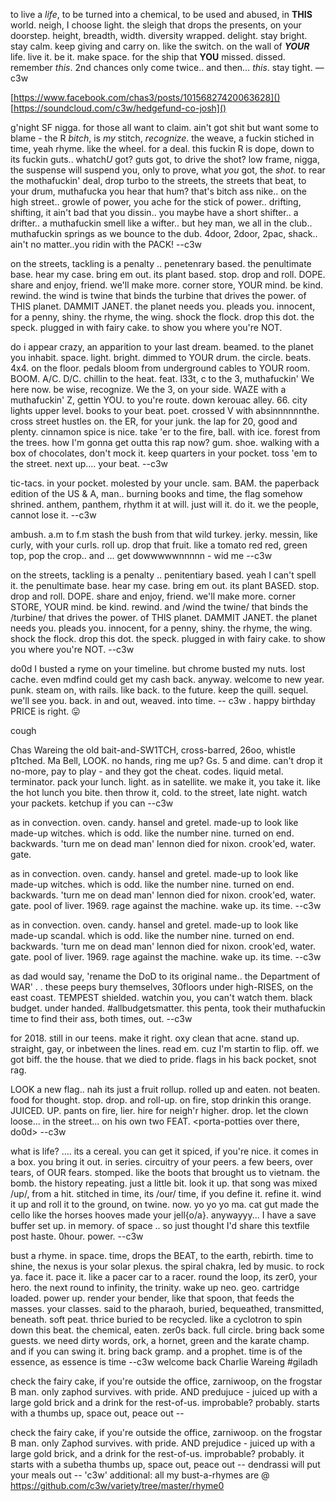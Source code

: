 to live a *life*, to be turned into a chemical, to be used and abused, in **THIS** world. neigh, I choose light. the sleigh that drops the presents, on your doorstep. height, breadth, width.  diversity wrapped. delight. stay bright. stay calm. keep giving and carry on. like the switch. on the wall of ***YOUR*** life. live it. be it. make space. for the ship that **YOU** missed.  dissed. remember *this*.  2nd chances only come twice.. and then… *this*. stay tight. —c3w

[https://www.facebook.com/chas3/posts/10156827420063628]() 
[https://soundcloud.com/c3w/hedgefund-co-josh]()

g'night SF nigga. for those all want to claim. ain't got shit but want some to blame - the R *bitch*, is *my* stitch, *recognize*. the weave, a fuckin stiched in time, yeah rhyme. like the wheel. for a deal. this fuckin R is dope, down to its fuckin guts.. whatch*U* got? guts got, to drive the shot? low frame, nigga, the suspense will suspend you, only to prove, what *you* got, the *shot*. to rear the mothafuckin' deal, drop turbo to the streets, the streets that beat, to your drum, muthafucka you hear that hum? that's bitch ass nike.. on the high street.. growle of power, you ache for the stick of power.. drifting, shifting, it ain't bad that you dissin.. you maybe have a short shifter.. a drifter.. a muthafuckin smell like a wifter.. but hey man, we all in the club.. muthafuckin springs as we bounce to the dub. 4door, 2door, 2pac, shack.. ain't no matter..you ridin with the PACK! --c3w

on the streets, tackling is a penalty .. penetenrary based. the penultimate base. hear my case. bring em out. its plant based. stop. drop and roll. DOPE.  share and enjoy, friend. we'll make more. corner store, YOUR mind. be kind. rewind. the wind is twine that binds the turbine that drives the power. of THIS planet. DAMMIT JANET. the planet needs you. pleads you. innocent, for a penny, shiny. the rhyme, the wing. shock the flock. drop this dot. the speck. plugged in with fairy cake.  to show you where you're NOT. 

do i appear crazy, an apparition to your last dream. beamed. to the planet you inhabit. space. light. bright. dimmed to YOUR drum. the circle. beats. 4x4. on the floor. pedals bloom from underground cables to YOUR room. BOOM. A/C. D/C. chillin to the heat. feat. l33t, c to the 3, muthafuckin' We here now.  be wise, recognize. We the 3, on your side. WAZE with a muthafuckin' Z, gettin YOU. to you're route. down kerouac alley. 66. city lights upper level. books to your beat. poet. crossed V with absinnnnnnthe. cross street hustles on. the ER, for your junk. the lap for 20, good and plenty. cinnamon spice is nice. take 'er to the fire, ball. with ice.  forest from the trees. how I'm gonna get outta this rap now? gum. shoe. walking with a box of chocolates, don't mock it. keep quarters in your pocket. toss 'em to the street.  next up....  your beat. --c3w

tic-tacs. in your pocket. molested by your uncle. sam. BAM. the paperback edition of the US & A, man.. burning books and time, the flag somehow shrined. anthem, panthem, rhythm it at will. just will it. do it. we the people, cannot lose it. --c3w

ambush. a.m to f.m stash the bush from that wild turkey. jerky. messin, like curly, with your curls. roll up. drop that fruit. like a tomato red red, green top, pop the crop.. and ... get dowwwwwnnnnn - wid me  --c3w

on the streets, tackling is a penalty .. penitentiary based. yeah I can't spell it. the penultimate base. hear my case. bring em out. its plant BASED. stop. drop and roll. DOPE.  share and enjoy, friend. we'll make more. corner STORE, YOUR mind. be kind. rewind. and /wind the twine/ that binds the /turbine/ that drives the power. of THIS planet. DAMMIT JANET. the planet needs you. pleads you. innocent, for a penny, shiny. the rhyme, the wing. shock the flock. drop this dot. the speck. plugged in with fairy cake.  to show you where you're NOT. --c3w

do0d I busted a ryme on your timeline. but chrome busted my nuts. lost cache. even mdfind could get my cash back. anyway. welcome to new year. punk. steam on, with rails. like back. to the future. keep the quill. sequel.  we'll see you. back.  in and out, weaved. into time. -- c3w .  happy birthday PRICE is right. 😛


cough

Chas Wareing the old bait-and-SW1TCH, cross-barred, 26oo, whistle p1tched. Ma Bell, LOOK. no hands, ring me up? Gs. 5 and dime. can't drop it no-more, pay to play - and they got the cheat. codes. liquid metal. terminator. pack your lunch. light. as in satellite. we make it, you take it. like the hot lunch you bite. then throw it, cold. to the street, late night. watch your packets. ketchup if you can --c3w

as in convection. oven. candy. hansel and gretel. made-up to look like made-up witches. which is odd. like the number nine. turned on end. backwards. 'turn me on dead man' lennon died for nixon. crook'ed, water. gate. 

as in convection. oven. candy. hansel and gretel. made-up to look like made-up witches. which is odd. like the number nine. turned on end. backwards. 'turn me on dead man' lennon died for nixon. crook'ed, water. gate. pool of liver. 1969. rage against the machine. wake up. its time. --c3w

as in convection. oven. candy. hansel and gretel. made-up to look like made-up scandal. which is odd. like the number nine. turned on end. backwards. 'turn me on dead man' lennon died for nixon. crook'ed, water. gate. pool of liver. 1969. rage against the machine. wake up. its time. --c3w


as dad would say, 'rename the DoD to its original name.. the Department of WAR' . . these peeps bury themselves, 30floors under high-RISES, on the east coast. TEMPEST shielded. watchin you, you can't watch them. black budget. under handed. #allbudgetsmatter. this penta, took their muthafuckin time to find their ass, both times, out. --c3w

for 2018. still in our teens. make it right. oxy clean that acne. stand up. straight, gay, or inbetween the lines. read em. cuz I'm startin to flip. off. we got biff. the the house. that we died to pride. flags in his back pocket, snot rag. <start>

LOOK a new flag.. nah its just a fruit rollup. rolled up and eaten. not beaten. food for thought. stop. drop. and roll-up. on fire, stop drinkin this orange. JUICED. UP. pants on fire, lier. hire for neigh'r higher. drop. let the clown loose... in the street... on his own two FEAT. <porta-potties over there, do0d> --c3w

what is life? .... its a cereal. you can get it spiced, if you're nice. it comes in a box. you bring it out. in series. circuitry of your peers. a few beers, over tears, of OUR fears. stomped. like the boots that brought us to vietnam. the bomb. the history repeating. just a little bit. look it up. that song was mixed /up/, from a hit. stitched in time, its /our/ time, if you define it. refine it. wind it up and roll it to the ground, on twine. now. yo yo yo ma. cat gut made the cello like the horses hooves made your jell{o/a}. anywayyy... I have a save buffer set up. in memory. of space .. so just thought I'd share this textfile post haste. 0hour. power. --c3w

bust a rhyme. in space. time, drops the BEAT, to the earth, rebirth. time to shine, the nexus is your solar plexus. the spiral chakra, led by music. to rock ya. face it. pace it. like a pacer car to a racer. round the loop, its zer0, your hero. the next round to infinity, the trinity. wake up neo. geo. cartridge loaded. power up. render your bender, like that spoon, that feeds the masses. your classes. said to the pharaoh, buried, bequeathed, transmitted, beneath. soft peat. thrice buried to be recycled. like a cyclotron to spin down this beat. the chemical, eaten. zer0s back. full circle. bring back some guests. we need dirty words, ork, a hornet, green and the karate champ. and if you can swing it. bring back gramp. and a prophet. time is of the essence, as essence is time --c3w welcome back Charlie Wareing #giladh

check the fairy cake, if you're outside the office, zarniwoop, on the frogstar B man. only zaphod survives. with pride. AND predujuce - juiced up with a large gold brick and a drink for the rest-of-us.  improbable? probably.  starts with a thumbs up, space out, peace out --

check the fairy cake, if you're outside the office, zarniwoop. on the frogstar B man. only Zaphod survives. with pride. AND prejudice - juiced up with a large gold brick, and a drink for the rest-of-us. improbable? probably. it starts with a subetha thumbs up, space out, peace out -- dendrassi will put your meals out -- 'c3w' additional: all my bust-a-rhymes are @ https://github.com/c3w/variety/tree/master/rhyme0
